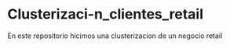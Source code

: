 # Clusterizaci-n_clientes_retail
En este repositorio hicimos una clusterizacion de un negocio retail
